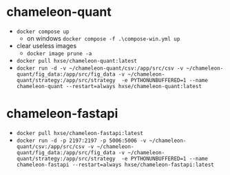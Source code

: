 # chameleon-quant
  * `docker compose up`
    * on windows `docker compose -f .\compose-win.yml up`
  * clear useless images
    * `docker image prune -a`
  * `docker pull hxse/chameleon-quant:latest`
  * `docker run -d -v ~/chameleon-quant/csv:/app/src/csv -v ~/chameleon-quant/fig_data:/app/src/fig_data -v ~/chameleon-quant/strategy:/app/src/strategy  -e PYTHONUNBUFFERED=1 --name chameleon-quant --restart=always hxse/chameleon-quant:latest`
# chameleon-fastapi
  * `docker pull hxse/chameleon-fastapi:latest`
  * `docker run -d -p 2197:2197 -p 5006:5006 -v ~/chameleon-quant/csv:/app/src/csv -v ~/chameleon-quant/fig_data:/app/src/fig_data -v ~/chameleon-quant/strategy:/app/src/strategy  -e PYTHONUNBUFFERED=1 --name chameleon-fastapi --restart=always hxse/chameleon-fastapi:latest`
